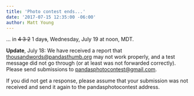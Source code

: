 ```yaml
---
title: 'Photo contest ends...'
date: '2017-07-15 12:35:00 -06:00'
author: Matt Young
---
```


... in <strike> 4 3 2</strike> 1 day<strike>s</strike>, Wednesday, July 19 at noon, MDT.

<strong>Update</strong>, July 18: We have received a report that thousandwords@pandasthumb.org may not work properly, and a test message did not go through (or at least was not forwarded correctly). Please send submissions to pandasphotocontest@gmail.com.

If you did not get a response, please assume that your submission was not received and send it again to the pandasphotocontest address.
